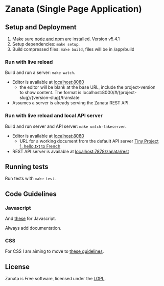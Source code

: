# Zanata (Single Page Application)



## Setup and Deployment

1. Make sure [node and npm](http://nodejs.org/) are installed. Version v5.4.1
2. Setup dependencies: `make setup`.
3. Build compressed files: `make build`, files will be in /app/build


### Run with live reload

Build and run a server: `make watch`.

 - Editor is available at [localhost:8080](http://localhost:8080)
   - the editor will be blank at the base URL, include the project-version to
     show content. The format is
     localhost:8000/#/{project-slug}/{version-slug}/translate
 - Assumes a server is already serving the Zanata REST API.


### Run with live reload and local API server

Build and run server and API server: `make watch-fakeserver`.

 - Editor is available at [localhost:8080](http://localhost:8080)
   - URL for a working document from the default API server [Tiny Project 1, hello.txt to French](http://localhost:8080/#/tiny-project/1/translate/hello.txt/fr)
 - REST API server is available at
   [localhost:7878/zanata/rest](http://localhost:7878/zanata/rest)


## Running tests

Run tests with `make test`.


## Code Guidelines

### Javascript

And [these](https://github.com/zanata/javascript) for Javascript.

Always add documentation.

### CSS

For CSS I am aiming to move to [these guidelines](https://github.com/suitcss/suit/blob/master/doc/README.md).

## License

Zanata is Free software, licensed under the [LGPL](http://www.gnu.org/licenses/lgpl-2.1.html).
